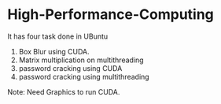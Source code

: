 # High-Performance-Computing

It has four task done in UBuntu

1. Box Blur using CUDA.
2. Matrix multiplication on multithreading
3. password cracking using CUDA
4. password cracking using multithreading

Note: Need Graphics to run CUDA.
